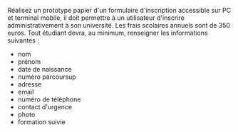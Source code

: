Réalisez un prototype papier d'un formulaire d'inscription accessible sur PC et terminal mobile, il doit permettre à un utilisateur d'inscrire administrativement à son université. Les frais scolaires annuels sont de 350 euros. Tout étudiant devra, au minimum, renseigner les informations suivantes :
- nom
- prénom
- date de naissance
- numéro parcoursup
- adresse
- email
- numéro de téléphone
- contact d'urgence
- photo
- formation suivie
